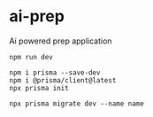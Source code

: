 # ai-prep
Ai powered prep application

```
npm run dev
```

```
npm i prisma --save-dev
npm i @prisma/client@latest
npx prisma init
```

```
npx prisma migrate dev --name name
```
